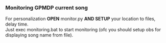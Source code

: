 ### Monitoring GPMDP current song

For personalization **OPEN** monitor.py **AND SETUP** your location to files, delay time.  
Just exec monitoring.bat to start monitoring (ofc you should setup obs for displaying song name from file).